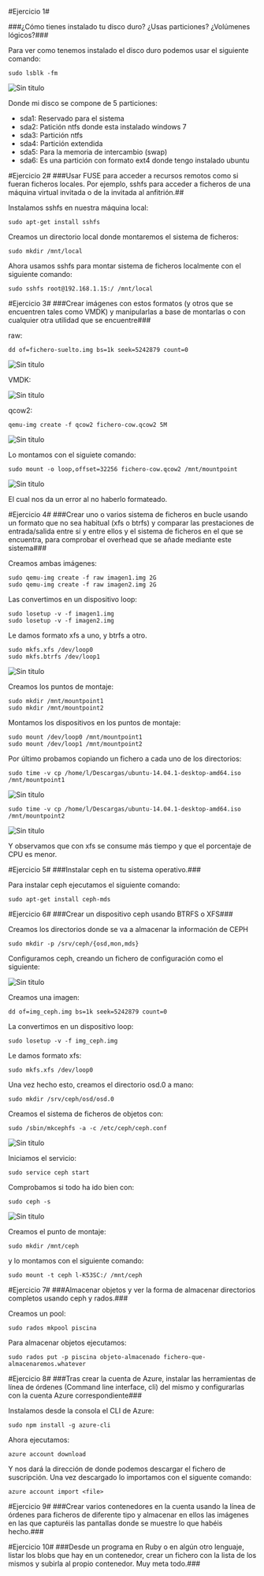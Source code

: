 #Ejercicio 1#

###¿Cómo tienes instalado tu disco duro? ¿Usas particiones? ¿Volúmenes lógicos?###

Para ver como tenemos instalado el disco duro podemos usar el siguiente comando:
~~~
sudo lsblk -fm
~~~ 

![Sin titulo](https://github.com/leocm89/prueba/blob/master/Imagenes/Tema5/ejrcicio1_1.png)


Donde mi disco se compone de 5 particiones:

* sda1: Reservado para el sistema
* sda2: Patición ntfs donde esta instalado windows 7
* sda3: Partición ntfs 
* sda4: Partición extendida
* sda5: Para la memoria de intercambio (swap)
* sda6: Es una partición con formato ext4 donde tengo instalado ubuntu


#Ejercicio 2#
###Usar FUSE para acceder a recursos remotos como si fueran ficheros locales. Por ejemplo, sshfs para acceder a ficheros de una máquina virtual invitada o de la invitada al anfitrión.##

Instalamos sshfs en nuestra máquina local:
~~~
sudo apt-get install sshfs
~~~


Creamos un directorio local donde montaremos el sistema de ficheros:
~~~
sudo mkdir /mnt/local
~~~

Ahora usamos sshfs para montar sistema de ficheros localmente con el siguiente comando:
~~~
sudo sshfs root@192.168.1.15:/ /mnt/local
~~~

#Ejercicio 3#
###Crear imágenes con estos formatos (y otros que se encuentren tales como VMDK) y manipularlas a base de montarlas o con cualquier otra utilidad que se encuentre###


raw:

~~~
dd of=fichero-suelto.img bs=1k seek=5242879 count=0
~~~

![Sin titulo](https://github.com/leocm89/prueba/blob/master/Imagenes/Tema5/ejercicio3_1.png)


VMDK:

![Sin titulo](https://github.com/leocm89/prueba/blob/master/Imagenes/Tema5/ejercicio3_2.png)



qcow2:

~~~
qemu-img create -f qcow2 fichero-cow.qcow2 5M
~~~

![Sin titulo](https://github.com/leocm89/prueba/blob/master/Imagenes/Tema5/ejercicio3_3.png)


Lo montamos con el siguiete comando:

~~~
sudo mount -o loop,offset=32256 fichero-cow.qcow2 /mnt/mountpoint
~~~

![Sin titulo](https://github.com/leocm89/prueba/blob/master/Imagenes/Tema5/ejercicio3_4.png)

El cual nos da un error al no haberlo formateado.




#Ejercicio 4#
###Crear uno o varios sistema de ficheros en bucle usando un formato que no sea habitual (xfs o btrfs) y comparar las prestaciones de entrada/salida entre sí y entre ellos y el sistema de ficheros en el que se encuentra, para comprobar el overhead que se añade mediante este sistema###

Creamos ambas imágenes:
~~~
sudo qemu-img create -f raw imagen1.img 2G
sudo qemu-img create -f raw imagen2.img 2G
~~~

Las convertimos en un dispositivo loop:
~~~
sudo losetup -v -f imagen1.img
sudo losetup -v -f imagen2.img

~~~

Le damos formato xfs a uno, y btrfs a otro.
~~~
sudo mkfs.xfs /dev/loop0
sudo mkfs.btrfs /dev/loop1
~~~

![Sin titulo](https://github.com/leocm89/prueba/blob/master/Imagenes/Tema5/ejercicio4_1.png)


Creamos los puntos de montaje:
~~~
sudo mkdir /mnt/mountpoint1
sudo mkdir /mnt/mountpoint2
~~~


Montamos los dispositivos en los puntos de montaje:
~~~
sudo mount /dev/loop0 /mnt/mountpoint1
sudo mount /dev/loop1 /mnt/mountpoint2
~~~

Por último probamos copiando un fichero a cada uno de los directorios: 

~~~
sudo time -v cp /home/l/Descargas/ubuntu-14.04.1-desktop-amd64.iso /mnt/mountpoint1
~~~

![Sin titulo](https://github.com/leocm89/prueba/blob/master/Imagenes/Tema5/ejercicio4_2.png)

~~~
sudo time -v cp /home/l/Descargas/ubuntu-14.04.1-desktop-amd64.iso /mnt/mountpoint2
~~~

![Sin titulo](https://github.com/leocm89/prueba/blob/master/Imagenes/Tema5/ejercicio4_3.png)


Y observamos que con xfs se consume más tiempo y que el porcentaje de CPU es menor.


#Ejercicio 5#
###Instalar ceph en tu sistema operativo.###

Para instalar ceph ejecutamos el siguiente comando:

~~~
sudo apt-get install ceph-mds
~~~


#Ejercicio 6#
###Crear un dispositivo ceph usando BTRFS o XFS###

Creamos los directorios donde se va a almacenar la información de CEPH
~~~
sudo mkdir -p /srv/ceph/{osd,mon,mds}
~~~

Configuramos ceph, creando un fichero de configuración como el siguiente:

![Sin titulo](https://github.com/leocm89/prueba/blob/master/Imagenes/Tema5/ejercicio6_1.png)

Creamos una imagen:
~~~
dd of=img_ceph.img bs=1k seek=5242879 count=0 
~~~

La convertimos en un dispositivo loop:
~~~
sudo losetup -v -f img_ceph.img
~~~

Le damos formato xfs:
~~~
sudo mkfs.xfs /dev/loop0
~~~

Una vez hecho esto, creamos el directorio osd.0 a mano:
~~~
sudo mkdir /srv/ceph/osd/osd.0
~~~

Creamos el sistema de ficheros de objetos con:
~~~
sudo /sbin/mkcephfs -a -c /etc/ceph/ceph.conf
~~~

![Sin titulo](https://github.com/leocm89/prueba/blob/master/Imagenes/Tema5/ejercicio6_2.png)


Iniciamos el servicio:
~~~
sudo service ceph start
~~~

Comprobamos si todo ha ido bien con:
~~~
sudo ceph -s 
~~~

![Sin titulo](https://github.com/leocm89/prueba/blob/master/Imagenes/Tema5/ejercicio6_3.png)

Creamos el punto de montaje:
~~~
sudo mkdir /mnt/ceph
~~~

y lo montamos con el siguiente comando:
~~~
sudo mount -t ceph l-K53SC:/ /mnt/ceph
~~~

#Ejercicio 7#
###Almacenar objetos y ver la forma de almacenar directorios completos usando ceph y rados.###

Creamos un pool:
~~~
sudo rados mkpool piscina
~~~

Para almacenar objetos ejecutamos:
~~~
sudo rados put -p piscina objeto-almacenado fichero-que-almacenaremos.whatever
~~~



#Ejercicio 8#
###Tras crear la cuenta de Azure, instalar las herramientas de línea de órdenes (Command line interface, cli) del mismo y configurarlas con la cuenta Azure correspondiente###

Instalamos desde la consola el CLI de Azure:

~~~
sudo npm install -g azure-cli
~~~

Ahora ejecutamos:

~~~
azure account download
~~~

Y nos dará la dirección de donde podemos descargar el fichero de suscripción. Una vez descargado lo importamos con el siguente comando: 

~~~
azure account import <file>
~~~


#Ejercicio 9#
###Crear varios contenedores en la cuenta usando la línea de órdenes para ficheros de diferente tipo y almacenar en ellos las imágenes en las que capturéis las pantallas donde se muestre lo que habéis hecho.###

#Ejercicio 10#
###Desde un programa en Ruby o en algún otro lenguaje, listar los blobs que hay en un contenedor, crear un fichero con la lista de los mismos y subirla al propio contenedor. Muy meta todo.###


